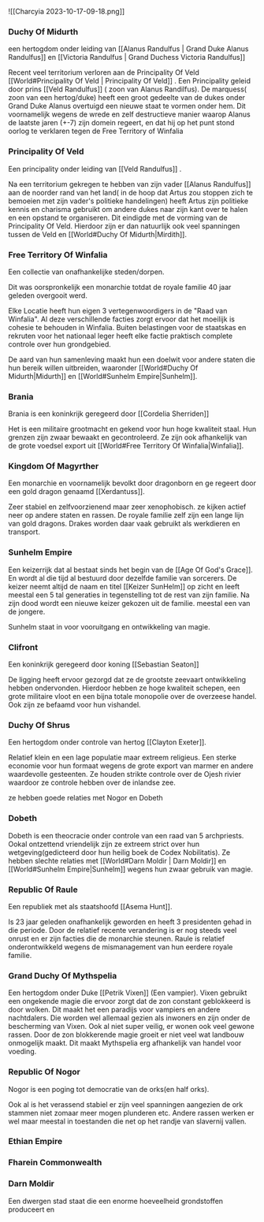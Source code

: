 ![[Charcyia 2023-10-17-09-18.png]]
### Duchy Of Midurth
een hertogdom onder leiding van [[Alanus Randulfus | Grand Duke Alanus Randulfus]] en [[Victoria Randulfus | Grand Duchess Victoria Randulfus]]

Recent veel territorium verloren aan de  Principality Of Veld [[World#Principality Of Veld | Principality Of Veld]] . 
Een Principality geleid door prins [[Veld Randulfus]] ( zoon van Alanus Randilfus). De marquess( zoon van een hertog/duke) heeft een groot gedeelte van de dukes onder Grand Duke Alanus overtuigd een nieuwe staat te vormen onder hem.
Dit voornamelijk wegens de wrede en zelf destructieve manier waarop Alanus de laatste jaren (+-7) zijn domein regeert, en dat hij op het punt stond oorlog te verklaren tegen de Free Territory of Winfalia
### Principality Of Veld
Een principality onder leiding van [[Veld Randulfus]] .  

Na een territorium gekregen te hebben van zijn vader [[Alanus Randulfus]] aan de noorder rand van het land( in de hoop dat Artus zou stoppen zich te bemoeien met zijn vader's politieke handelingen) heeft Artus zijn politieke kennis en charisma gebruikt om andere dukes  naar zijn kant over te halen en een opstand te organiseren. Dit eindigde met de vorming van de Principality Of Veld.
Hierdoor zijn er dan natuurlijk ook veel spanningen tussen de Veld en [[World#Duchy Of Midurth|Mirdith]].

### Free Territory Of Winfalia
Een collectie van onafhankelijke steden/dorpen.

Dit was oorspronkelijk een monarchie totdat de royale familie 40 jaar geleden overgooit werd.

Elke Locatie heeft hun eigen 3 vertegenwoordigers in de "Raad van Winfalia". Al deze verschillende facties zorgt ervoor dat het moeilijk is cohesie te behouden in Winfalia. Buiten belastingen voor de staatskas en rekruten voor  het nationaal leger heeft elke factie praktisch complete controle over hun grondgebied. 

De aard van hun samenleving maakt hun een doelwit voor andere staten die hun bereik willen uitbreiden, waaronder [[World#Duchy Of Midurth|Midurth]] en [[World#Sunhelm Empire|Sunhelm]]. 


### Brania
Brania is een koninkrijk geregeerd door [[Cordelia Sherriden]]

Het is een militaire grootmacht en gekend voor hun hoge kwaliteit staal. Hun grenzen zijn zwaar bewaakt en gecontroleerd. Ze zijn ook afhankelijk van de grote voedsel export uit [[World#Free Territory Of Winfalia|Winfalia]].

### Kingdom Of Magyrther
Een monarchie en voornamelijk bevolkt door dragonborn en ge regeert door een gold dragon genaamd [[Xerdantuss]].

Zeer stabiel en zelfvoorzienend maar zeer xenophobisch. ze kijken actief neer op andere staten en rassen. De royale familie zelf zijn een lange lijn van gold dragons. Drakes worden daar vaak gebruikt als werkdieren en transport. 
### Sunhelm Empire
Een keizerrijk dat al bestaat sinds het begin van de  [[Age Of God's Grace]]. En wordt al die tijd al bestuurd door dezelfde familie van sorcerers. De keizer neemt altijd de naam en titel [[Keizer SunHelm]] op zicht en leeft meestal een 5 tal generaties in tegenstelling tot de rest van zijn familie. Na zijn dood wordt een nieuwe keizer gekozen uit de familie. meestal een van de jongere.

Sunhelm staat in voor vooruitgang en ontwikkeling van magie.  
### Clifront
Een koninkrijk geregeerd door koning [[Sebastian Seaton]] 

De ligging heeft ervoor gezorgd dat ze de grootste zeevaart ontwikkeling hebben ondervonden.
Hierdoor hebben ze hoge kwaliteit schepen, een grote militaire vloot en een bijna totale monopolie over de overzeese handel. Ook zijn ze befaamd voor hun vishandel. 
### Duchy Of Shrus
Een hertogdom onder controle van hertog [[Clayton Exeter]].

Relatief klein en een lage populatie maar extreem religieus. Een sterke economie voor hun formaat wegens de grote export van marmer en andere waardevolle gesteenten. Ze houden strikte controle over de Ojesh rivier waardoor ze controle hebben over de inlandse zee.

ze hebben goede relaties met Nogor en Dobeth
### Dobeth
Dobeth is een theocracie onder controle van een raad van 5 archpriests. Ookal ontzettend vriendelijk zijn ze extreem strict over hun wetgeving(gedicteerd door hun heilig boek de Codex Nobilitatis). Ze hebben slechte relaties met [[World#Darn Moldir | Darn Moldir]] en [[World#Sunhelm Empire|Sunhelm]] wegens hun zwaar gebruik van magie.  
### Republic Of Raule
Een republiek met als staatshoofd [[Asema Hunt]].

Is 23 jaar geleden onafhankelijk geworden en heeft 3 presidenten gehad in die periode. Door de relatief recente verandering is er nog steeds veel onrust en er zijn facties die de monarchie steunen. Raule is relatief onderontwikkeld wegens de mismanagement van hun eerdere royale familie.
### Grand Duchy Of Mythspelia
Een hertogdom onder  Duke [[Petrik Vixen]] (Een vampier).
Vixen gebruikt een ongekende magie die ervoor zorgt dat de zon constant geblokkeerd is door wolken. Dit maakt het een paradijs voor vampiers en andere nachtdalers. Die worden wel allemaal gezien als inwoners en zijn onder de bescherming van Vixen. Ook al niet super veilig, er wonen ook veel gewone rassen. Door de zon blokkerende magie groeit er niet veel wat landbouw onmogelijk maakt. Dit maakt Mythspelia erg afhankelijk van handel voor voeding. 
### Republic Of Nogor

Nogor is een poging tot democratie van de orks(en half orks).

Ook al is het verassend stabiel er zijn veel spanningen aangezien de ork stammen niet zomaar meer mogen plunderen etc. Andere rassen werken er wel maar meestal in toestanden die net op het randje van slavernij vallen.

### Ethian Empire


### Fharein Commonwealth
### Darn Moldir
Een dwergen stad staat die een enorme hoeveelheid grondstoffen produceert en
